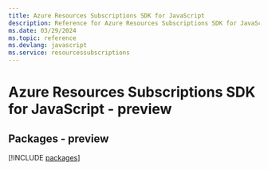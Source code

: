 ```yaml
---
title: Azure Resources Subscriptions SDK for JavaScript
description: Reference for Azure Resources Subscriptions SDK for JavaScript
ms.date: 03/29/2024
ms.topic: reference
ms.devlang: javascript
ms.service: resourcessubscriptions
---
```

# Azure Resources Subscriptions SDK for JavaScript - preview
## Packages - preview
[!INCLUDE [packages](resources-subscriptions-index.md)]